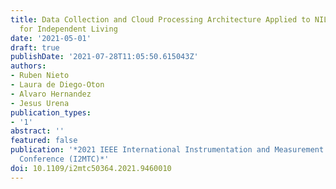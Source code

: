 ```yaml
---
title: Data Collection and Cloud Processing Architecture Applied to NILM Techniques
  for Independent Living
date: '2021-05-01'
draft: true
publishDate: '2021-07-28T11:05:50.615043Z'
authors:
- Ruben Nieto
- Laura de Diego-Oton
- Alvaro Hernandez
- Jesus Urena
publication_types:
- '1'
abstract: ''
featured: false
publication: '*2021 IEEE International Instrumentation and Measurement Technology
  Conference (I2MTC)*'
doi: 10.1109/i2mtc50364.2021.9460010
---
```


